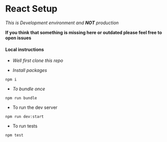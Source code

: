 # React Setup

*This is Development environment and **NOT** production*

**If you think that something is missing here or outdated please feel free to open  issues**


#### Local instructions

- *Well first clone this repo*

- *Install packages*
```
npm i 
```

- *To bundle once*
```
npm run bundle
```

- To run the dev server
```
npm run dev:start
```

- To run tests 
```
npm test
```
